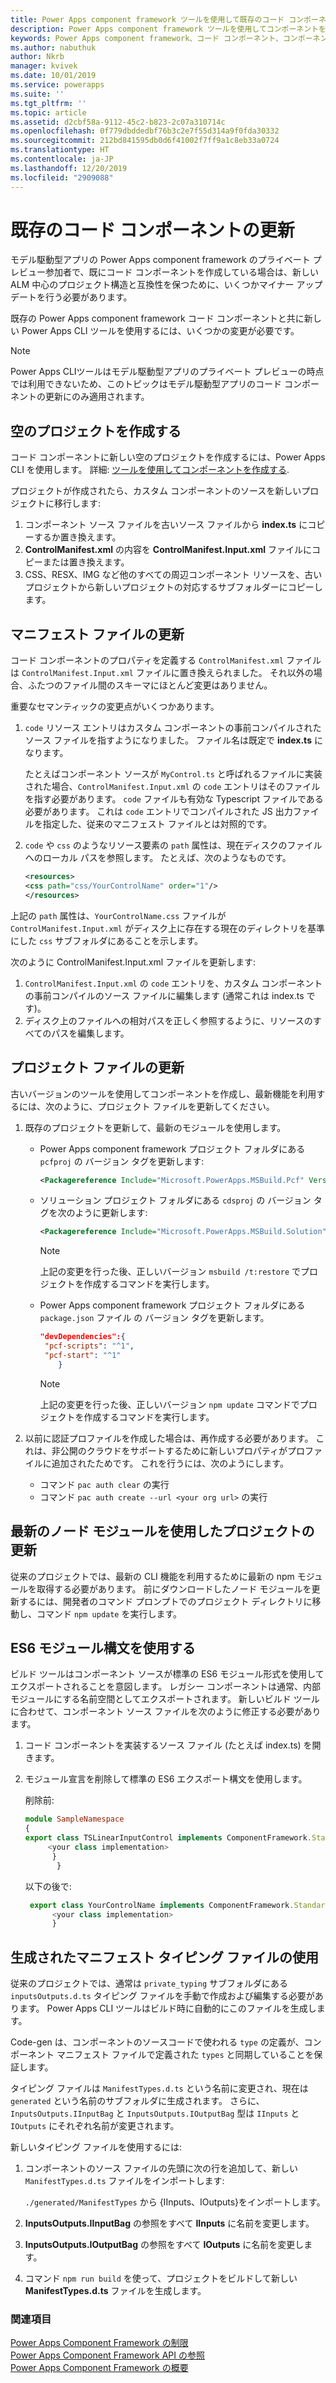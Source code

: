 ```yaml
---
title: Power Apps component framework ツールを使用して既存のコード コンポーネントを更新する | Microsoft Docs
description: Power Apps component framework ツールを使用してコンポーネントを更新する
keywords: Power Apps component framework、コード コンポーネント、コンポーネント フレームワーク
ms.author: nabuthuk
author: Nkrb
manager: kvivek
ms.date: 10/01/2019
ms.service: powerapps
ms.suite: ''
ms.tgt_pltfrm: ''
ms.topic: article
ms.assetid: d2cbf58a-9112-45c2-b823-2c07a310714c
ms.openlocfilehash: 0f779dbddedbf76b3c2e7f55d314a9f0fda30332
ms.sourcegitcommit: 212bd841595db0d6f41002f7ff9a1c8eb33a0724
ms.translationtype: HT
ms.contentlocale: ja-JP
ms.lasthandoff: 12/20/2019
ms.locfileid: "2909088"
---
```

# <a name="update-existing-code-components"></a>既存のコード コンポーネントの更新 

モデル駆動型アプリの Power Apps component framework のプライベート プレビュー参加者で、既にコード コンポーネントを作成している場合は、新しい ALM 中心のプロジェクト構造と互換性を保つために、いくつかマイナー アップデートを行う必要があります。 

既存の Power Apps component framework コード コンポーネントと共に新しい Power Apps CLI ツールを使用するには、いくつかの変更が必要です。

> [!NOTE]
> Power Apps CLIツールはモデル駆動型アプリのプライベート プレビューの時点では利用できないため、このトピックはモデル駆動型アプリのコード コンポーネントの更新にのみ適用されます。  

## <a name="creating-an-empty-project"></a>空のプロジェクトを作成する

コード コンポーネントに新しい空のプロジェクトを作成するには、Power Apps CLI を使用します。 詳細: [ツールを使用してコンポーネントを作成する](create-custom-controls-using-pcf.md).

プロジェクトが作成されたら、カスタム コンポーネントのソースを新しいプロジェクトに移行します:

1. コンポーネント ソース ファイルを古いソース ファイルから **index.ts** にコピーするか置き換えます。
2.  **ControlManifest.xml** の内容を **ControlManifest.Input.xml** ファイルにコピーまたは置き換えます。
3. CSS、RESX、IMG など他のすべての周辺コンポーネント リソースを、古いプロジェクトから新しいプロジェクトの対応するサブフォルダーにコピーします。

## <a name="updating-manifest-file"></a>マニフェスト ファイルの更新

コード コンポーネントのプロパティを定義する `ControlManifest.xml` ファイルは `ControlManifest.Input.xml` ファイルに置き換えられました。 それ以外の場合、ふたつのファイル間のスキーマにほとんど変更はありません。

重要なセマンティックの変更点がいくつかあります。

1. `code` リソース エントリはカスタム コンポーネントの事前コンパイルされたソース ファイルを指すようになりました。 ファイル名は既定で **index.ts** になります。

   たとえばコンポーネント ソースが `MyControl.ts` と呼ばれるファイルに実装された場合、`ControlManifest.Input.xml` の `code` エントリはそのファイルを指す必要があります。 `code` ファイルも有効な Typescript ファイルである必要があります。 これは `code` エントリでコンパイルされた JS 出力ファイルを指定した、従来のマニフェスト ファイルとは対照的です。
2. `code` や `css` のようなリソース要素の `path` 属性は、現在ディスクのファイルへのローカル パスを参照します。 たとえば、次のようなものです。

    ```XML
   <resources>
    <css path="css/YourControlName" order="1"/>
    </resources>
    ```

上記の `path` 属性は、`YourControlName.css` ファイルが `ControlManifest.Input.xml` がディスク上に存在する現在のディレクトリを基準にした `css` サブフォルダにあることを示します。

次のように ControlManifest.Input.xml ファイルを更新します:

1. `ControlManifest.Input.xml` の `code` エントリを、カスタム コンポーネントの事前コンパイルのソース ファイルに編集します (通常これは index.ts です)。
2. ディスク上のファイルへの相対パスを正しく参照するように、リソースのすべてのパスを編集します。

## <a name="updating-the-project-files"></a>プロジェクト ファイルの更新

古いバージョンのツールを使用してコンポーネントを作成し、最新機能を利用するには、次のように、プロジェクト ファイルを更新してください。

1. 既存のプロジェクトを更新して、最新のモジュールを使用します。
 
   - Power Apps component framework プロジェクト フォルダにある `pcfproj` の バージョン タグを更新します:

      ```XML
      <Packagereference Include="Microsoft.PowerApps.MSBuild.Pcf" Version="1.*"/>
      ```
   - ソリューション プロジェクト フォルダにある `cdsproj` の バージョン タグを次のように更新します:

      ```XML
      <Packagereference Include="Microsoft.PowerApps.MSBuild.Solution" Version="1.*"/>
      ```

      > [!NOTE] 
      > 上記の変更を行った後、正しいバージョン `msbuild /t:restore` でプロジェクトを作成するコマンドを実行します。


   - Power Apps component framework プロジェクト フォルダにある `package.json` ファイル の バージョン タグを更新します。

      ```JSON
      "devDependencies":{
       "pcf-scripts": "^1",
       "pcf-start": "^1"
          }
      ```
     > [!NOTE]
     > 上記の変更を行った後、正しいバージョン `npm update` コマンドでプロジェクトを作成するコマンドを実行します。

2. 以前に認証プロファイルを作成した場合は、再作成する必要があります。 これは、非公開のクラウドをサポートするために新しいプロパティがプロファイルに追加されたためです。 これを行うには、次のようにします。
 
    - コマンド `pac auth clear` の実行
    - コマンド `pac auth create --url <your org url>` の実行

## <a name="updating-your-project-with-the-latest-node-modules"></a>最新のノード モジュールを使用したプロジェクトの更新

従来のプロジェクトでは、最新の CLI 機能を利用するために最新の npm モジュールを取得する必要があります。 前にダウンロードしたノード モジュールを更新するには、開発者のコマンド プロンプトでのプロジェクト ディレクトリに移動し、コマンド `npm update` を実行します。 

## <a name="using-es6-module-syntax"></a>ES6 モジュール構文を使用する

ビルド ツールはコンポーネント ソースが標準の ES6 モジュール形式を使用してエクスポートされることを意図します。 レガシー コンポーネントは通常、内部モジュールにする名前空間としてエクスポートされます。 新しいビルド ツールに合わせて、コンポーネント ソース ファイルを次のように修正する必要があります。

1. コード コンポーネントを実装するソース ファイル (たとえば index.ts) を開きます。
2. モジュール宣言を削除して標準の ES6 エクスポート構文を使用します。

     削除前:
     ```TypeScript
     module SampleNamespace
     {
    export class TSLinearInputControl implements ComponentFramework.StandardControl<InputsOutputs.IInputBag, InputsOutputs.IOutputBag> {
          <your class implementation>
           }
            }
     
      ```
    以下の後で:
    ```TypeScript
     export class YourControlName implements ComponentFramework.StandardControl<IInputs, IOutputs> { 
          <your class implementation>
          }
   ```

## <a name="using-generated-manifest-typing-file"></a>生成されたマニフェスト タイピング ファイルの使用

従来のプロジェクトでは、通常は `private_typing` サブフォルダにある `inputsOutputs.d.ts` タイピング ファイルを手動で作成および編集する必要があります。 Power Apps CLI ツールはビルド時に自動的にこのファイルを生成します。 

Code-gen は、コンポーネントのソースコードで使われる `type` の定義が、コンポーネント マニフェスト ファイルで定義された `types` と同期していることを保証します。

タイピング ファイルは `ManifestTypes.d.ts` という名前に変更され、現在は `generated` という名前のサブフォルダに生成されます。 さらに、`InputsOutputs.IInputBag` と `InputsOutputs.IOutputBag` 型は `IInputs` と `IOutputs` にそれぞれ名前が変更されます。

新しいタイピング ファイルを使用するには:

1. コンポーネントのソース ファイルの先頭に次の行を追加して、新しい `ManifestTypes.d.ts` ファイルをインポートします:

    `./generated/ManifestTypes` から {IInputs、IOutputs}をインポートします。
2. **InputsOutputs.IInputBag** の参照をすべて **IInputs** に名前を変更します。
3. **InputsOutputs.IOutputBag** の参照をすべて **IOutputs** に名前を変更します。
4. コマンド `npm run build` を使って、プロジェクトをビルドして新しい **ManifestTypes.d.ts** ファイルを生成します。


### <a name="see-also"></a>関連項目

[Power Apps Component Framework の制限](limitations.md)<br/>
[Power Apps Component Framework API の参照](reference/index.md)<br/>
[Power Apps Component Framework の概要](overview.md)
